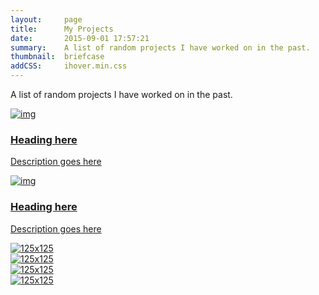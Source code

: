 ```yaml
---
layout:     page
title:      My Projects
date:       2015-09-01 17:57:21
summary:    A list of random projects I have worked on in the past.
thumbnail:  briefcase
addCSS:     ihover.min.css
---
```


A list of random projects I have worked on in the past.             
<div class="center-block">
<div class="ih-item square effect6 from_left_and_right">
    <a href="#">
        <div class="img">
            <img src="http://lorempixel.com/275/172/technics/7/" alt="img">
        </div>
        <div class="info">
            <h3>Heading here</h3>
            <p>Description goes here</p>
        </div>
    </a>
</div>
</div>

<div class="row text-center">
    <div class="ih-item square effect6 from_left_and_right">
        <a href="#">
            <div class="img">
                <img src="http://lorempixel.com/275/172/technics/8/" alt="img">
            </div>
            <div class="info">
                <h3>Heading here</h3>
                <p>Description goes here</p>
            </div>
        </a>
    </div>
</div>


<div class="row">
    <div class="col-xs-6">
        <a href="#" class="thumbnail">
            <img src="http://lorempixel.com/275/172/technics/5/" alt="125x125">
        </a>
    </div>
    <div class="col-xs-6">
        <a href="#" class="thumbnail">
            <img src="http://lorempixel.com/275/172/technics/6/" alt="125x125">
        </a>
    </div>
</div>

<div class="row">
    <div class="col-xs-6">
        <a href="#" class="thumbnail">
            <img src="http://lorempixel.com/275/172/technics/3/" alt="125x125">
        </a>
    </div>
    <div class="col-xs-6">
        <a href="#" class="thumbnail">
            <img src="http://lorempixel.com/275/172/technics/4/" alt="125x125">
        </a>
    </div>
</div>